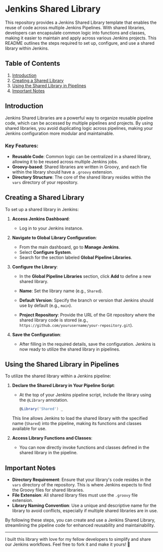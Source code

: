 # Jenkins Shared Library

This repository provides a Jenkins Shared Library template that enables the reuse of code across multiple Jenkins Pipelines. With shared libraries, developers can encapsulate common logic into functions and classes, making it easier to maintain and apply across various Jenkins projects. This README outlines the steps required to set up, configure, and use a shared library within Jenkins.


## Table of Contents
1. [Introduction](#introduction)
2. [Creating a Shared Library](#creating-a-shared-library)
3. [Using the Shared Library in Pipelines](#using-the-shared-library-in-pipelines)
4. [Important Notes](#important-notes)


## Introduction

Jenkins Shared Libraries are a powerful way to organize reusable pipeline code, which can be accessed by multiple pipelines and projects. By using shared libraries, you avoid duplicating logic across pipelines, making your Jenkins configuration more modular and maintainable. 

### Key Features:
- **Reusable Code**: Common logic can be centralized in a shared library, allowing it to be reused across multiple Jenkins jobs.
- **Groovy-based**: Shared libraries are written in Groovy, and each file within the library should have a `.groovy` extension.
- **Directory Structure**: The core of the shared library resides within the `vars` directory of your repository.


## Creating a Shared Library

To set up a shared library in Jenkins:

1. **Access Jenkins Dashboard**:
   - Log in to your Jenkins instance.

2. **Navigate to Global Library Configuration**:
   - From the main dashboard, go to **Manage Jenkins**.
   - Select **Configure System**.
   - Search for the section labeled **Global Pipeline Libraries**.

3. **Configure the Library**:
   - In the **Global Pipeline Libraries** section, click **Add** to define a new shared library.

   - **Name**: Set the library name (e.g., `Shared`).
   - **Default Version**: Specify the branch or version that Jenkins should use by default (e.g., `main`).
   - **Project Repository**: Provide the URL of the Git repository where the shared library code is stored (e.g., `https://github.com/yourusername/your-repository.git`).

4. **Save the Configuration**:
   - After filling in the required details, save the configuration. Jenkins is now ready to utilize the shared library in pipelines.


## Using the Shared Library in Pipelines

To utilize the shared library within a Jenkins pipeline:

1. **Declare the Shared Library in Your Pipeline Script**:
   - At the top of your Jenkins pipeline script, include the library using the `@Library` annotation.
   
     ```groovy
     @Library('Shared') _
     ```

   This line allows Jenkins to load the shared library with the specified name (`Shared`) into the pipeline, making its functions and classes available for use.

2. **Access Library Functions and Classes**:
   - You can now directly invoke functions and classes defined in the shared library in the pipeline.


## Important Notes

- **Directory Requirement**: Ensure that your library's code resides in the `vars` directory of the repository. This is where Jenkins expects to find the Groovy files for shared libraries.
- **File Extension**: All shared library files must use the `.groovy` file extension.
- **Library Naming Convention**: Use a unique and descriptive name for the library to avoid conflicts, especially if multiple shared libraries are in use.


By following these steps, you can create and use a Jenkins Shared Library, streamlining the pipeline code for enhanced reusability and maintainability.

---

I built this library with love for my fellow developers to simplify and share our Jenkins workflows. Feel free to fork it and make it yours! 🌻
